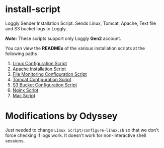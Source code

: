 install-script
==============

Loggly Sender Installation Script. Sends Linux, Tomcat, Apache, Text file and S3 bucket logs to Loggly.

***Note:*** These scripts support only Loggly **Gen2** account.


You can view the **READMEs** of the various installation scripts at the following paths


1. <a href="https://github.com/psquickitjayant/install-script/blob/master/Linux%20Script/README.md">Linux Configuration Script</a>
2. <a href="https://github.com/psquickitjayant/install-script/blob/master/Modular%20Scripts/Apache2/README.md">Apache Installation Script</a>
3. <a href="https://github.com/psquickitjayant/install-script/blob/master/Modular%20Scripts/File%20Monitoring/README.md">File Monitoring Configuration Script</a>
4. <a href="https://github.com/psquickitjayant/install-script/blob/master/Modular%20Scripts/Tomcat/README.md">Tomcat Configuration Script</a>
5. <a href="https://github.com/psquickitjayant/install-script/blob/master/Modular%20Scripts/S3Logs%20Monitoring/README.md">S3 Bucket Configuration Script</a>
6. <a href="https://github.com/psquickitjayant/install-script/blob/master/Modular%20Scripts/Nginx/README.md">Nginx Script</a>
7. <a href="https://github.com/psquickitjayant/install-script/blob/master/Mac%20Script/README.md">Mac Script</a>


# Modifications by Odyssey
Just needed to change `Linux Script/configure-linux.sh` so that we don't force checking if logs work. It doesn't work for non-interactive shell sessions.
